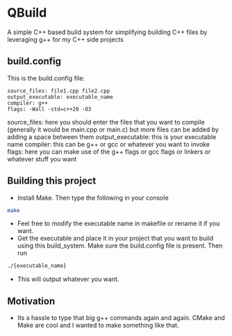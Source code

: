# QBuild

A simple C++ based build system for simplifying building C++ files by leveraging g++ for my C++ side projects

## build.config
This is the build.config file:
```
source_files: file1.cpp file2.cpp
output_executable: executable_name
compiler: g++
flags: -Wall -std=c++20 -O3
```
source_files: here you should enter the files that you want to compile (generally it would be main.cpp or main.c) but more files can be added by adding a space between them
output_executable: this is your executable name
compiler: this can be g++ or gcc or whatever you want to invoke
flags: here you can make use of the g++ flags or gcc flags or linkers or whatever stuff you want

## Building this project
- Install Make. Then type the following in your console
```sh
make
```
- Feel free to modify the executable name in makefile or rename it if you want.
- Get the executable and place it in your project that you want to build using this build_system. Make sure the build.config file is present. Then run
```sh
./{executable_name}
```
- This will output whatever you want.

## Motivation
- Its a hassle to type that big g++ commands again and again. CMake and Make are cool and I wanted to make something like that.
